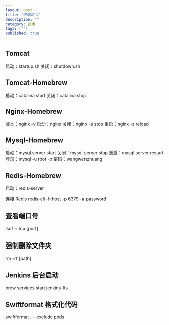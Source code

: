 ```yaml
---
layout: post
title: "终端命令"
description: ""
category: 技术
tags: [""]
published: true
---
```


## Tomcat

启动：startup.sh
关闭：shutdown.sh

## Tomcat-Homebrew

启动：catalina start
关闭：catalina stop

## Nginx-Homebrew

版本：nginx -v
启动：nginx
关闭：nginx -s stop
重启：nginx -s reload

## Mysql-Homebrew

启动：mysql.server start
关闭：mysql.server stop
重启：mysql.server restart登录：mysql -u root -p
密码：wangwenzhuang

## Redis-Homebrew

启动：redis-server

连接 Redis
redis-cli -h host -p 6379 -a password

## 查看端口号

lsof -i tcp:[port]

## 强制删除文件夹

rm -rf [path]

## Jenkins 后台启动

brew services start jenkins-lts

## Swiftformat 格式化代码

swiftformat . --exclude pods